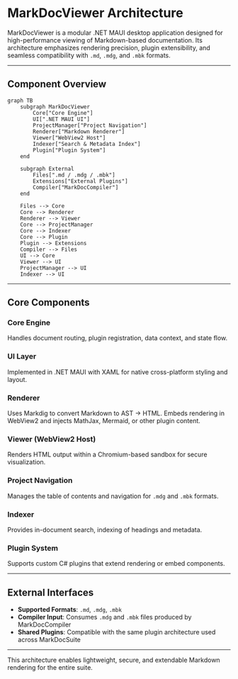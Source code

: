 # MarkDocViewer Architecture

MarkDocViewer is a modular .NET MAUI desktop application designed for high-performance viewing of Markdown-based documentation. Its architecture emphasizes rendering precision, plugin extensibility, and seamless compatibility with `.md`, `.mdg`, and `.mbk` formats.

---

## Component Overview

```mermaid
graph TB
    subgraph MarkDocViewer
        Core["Core Engine"]
        UI[".NET MAUI UI"]
        ProjectManager["Project Navigation"]
        Renderer["Markdown Renderer"]
        Viewer["WebView2 Host"]
        Indexer["Search & Metadata Index"]
        Plugin["Plugin System"]
    end

    subgraph External
        Files[".md / .mdg / .mbk"]
        Extensions["External Plugins"]
        Compiler["MarkDocCompiler"]
    end

    Files --> Core
    Core --> Renderer
    Renderer --> Viewer
    Core --> ProjectManager
    Core --> Indexer
    Core --> Plugin
    Plugin --> Extensions
    Compiler --> Files
    UI --> Core
    Viewer --> UI
    ProjectManager --> UI
    Indexer --> UI
```

---

## Core Components

### Core Engine

Handles document routing, plugin registration, data context, and state flow.

### UI Layer

Implemented in .NET MAUI with XAML for native cross-platform styling and layout.

### Renderer

Uses Markdig to convert Markdown to AST → HTML. Embeds rendering in WebView2 and injects MathJax, Mermaid, or other plugin content.

### Viewer (WebView2 Host)

Renders HTML output within a Chromium-based sandbox for secure visualization.

### Project Navigation

Manages the table of contents and navigation for `.mdg` and `.mbk` formats.

### Indexer

Provides in-document search, indexing of headings and metadata.

### Plugin System

Supports custom C# plugins that extend rendering or embed components.

---

## External Interfaces

* **Supported Formats**: `.md`, `.mdg`, `.mbk`
* **Compiler Input**: Consumes `.mdg` and `.mbk` files produced by MarkDocCompiler
* **Shared Plugins**: Compatible with the same plugin architecture used across MarkDocSuite

---

This architecture enables lightweight, secure, and extendable Markdown rendering for the entire suite.
